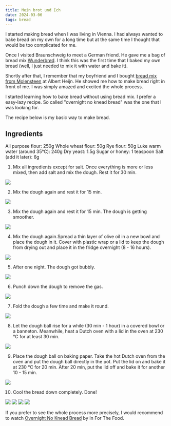 ```yaml
---
title: Mein brot und Ich
date: 2024-03-06
tags: bread
---
```


I started making bread when I was living in Vienna. I had always wanted to bake bread on my own for a long time but at the same time I thought that would be too complicated for me.

Once I visited Braunschweig to meet a German friend. He gave me a bag of bread mix [Wunderbrød](https://www.dm.de/bauckhof-backmischung-wunderbrot-glutenfrei-p4015637826417.html). I think this was the first time that I baked my own bread (well, I just needed to mix it with water and bake it).

Shortly after that, I remember that my boyfriend and I bought [bread mix from Molensteen](https://www.ah.nl/producten/product/wi492782/mix-voor-meergranen-brood) at Albert Heijn. He showed me how to make bread right in front of me. I was simply amazed and excited the whole process.

I started learning how to bake bread without using bread mix. I prefer a easy-lazy recipe. So called "overnight no knead bread" was the one that I was looking for.

The recipe below is my basic way to make bread.

## Ingredients

All purpose flour: 250g
Whole wheat flour: 50g
Rye flour: 50g
Luke warm water (around 35℃): 240g
Dry yeast: 1.5g
Sugar or honey: 1 teaspoon
Salt (add it later): 6g

1. Mix all ingredients except for salt. Once everything is more or less mixed, then add salt and mix the dough. Rest it for 30 min.

![](/images/090224/20240206_144025012.jpg)

2. Mix the dough again and rest it for 15 min.

![](/images/090224/20240206_151300475.jpg)

3. Mix the dough again and rest it for 15 min. The dough is getting smoother.

![](/images/090224/20240206_152925248.jpg)

4. Mix the dough again.Spread a thin layer of olive oil in a new bowl and place the dough in it. Cover with plastic wrap or a lid to keep the dough from drying out and place it in the fridge overnight (8 - 16 hours).

![](/images/090224/20240206_154629912.jpg)

5. After one night. The dough got bubbly.

![](/images/090224/20240207_100510795.jpg)

6. Punch down the dough to remove the gas.

![](/images/090224/20240126_093243324.jpg)

7. Fold the dough a few time and make it round.

![](/images/090224/20240126_093432771.jpg)

8. Let the dough ball rise for a while (30 min - 1 hour) in a covered bowl or a banneton. Meanwhile, heat a Dutch oven with a lid in the oven at 230 ℃ for at least 30 min.

![](/images/090224/20240126_110048018.jpg)

9. Place the dough ball on baking paper. Take the hot Dutch oven from the oven and put the dough ball directly in the pot. Put the lid on and bake it at 230 ℃ for 20 min. After 20 min, put the lid off and bake it for another 10 - 15 min.

![](/images/090224/20240207_142618528.jpg)

10. Cool the bread down completely. Done!

![](/images/090224/20240207_145858008.jpg)
![](/images/090224/20240207_150001356.jpg)
![](/images/090224/20240207_150027602.jpg)
![](/images/090224/20240207_152820640.jpg)

If you prefer to see the whole process more precisely, I would recommend to watch [Overnight No Knead Bread](https://www.youtube.com/watch?v=YWsBqQpSxpA) by In For The Food.